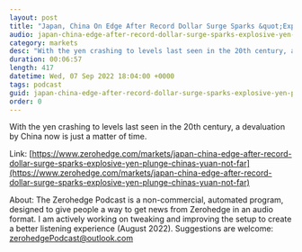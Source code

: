```yaml
---
layout: post
title: "Japan, China On Edge After Record Dollar Surge Sparks &quot;Explosive&quot; Yen Plunge; China's Yuan Not Far Behind"
audio: japan-china-edge-after-record-dollar-surge-sparks-explosive-yen-plunge-chinas-yuan-not-far-0
category: markets
desc: "With the yen crashing to levels last seen in the 20th century, a devaluation by China now is just a matter of time."
duration: 00:06:57
length: 417
datetime: Wed, 07 Sep 2022 18:04:00 +0000
tags: podcast
guid: japan-china-edge-after-record-dollar-surge-sparks-explosive-yen-plunge-chinas-yuan-not-far-0
order: 0
---
```

With the yen crashing to levels last seen in the 20th century, a devaluation by China now is just a matter of time.

Link: [https://www.zerohedge.com/markets/japan-china-edge-after-record-dollar-surge-sparks-explosive-yen-plunge-chinas-yuan-not-far](https://www.zerohedge.com/markets/japan-china-edge-after-record-dollar-surge-sparks-explosive-yen-plunge-chinas-yuan-not-far)

About: The Zerohedge Podcast is a non-commercial, automated program, designed to give people a way to get news from Zerohedge in an audio format.  I am actively working on tweaking and improving the setup to create a better listening experience (August 2022).  Suggestions are welcome: [zerohedgePodcast@outlook.com](mailto:zerohedgePodcast@outlook.com)